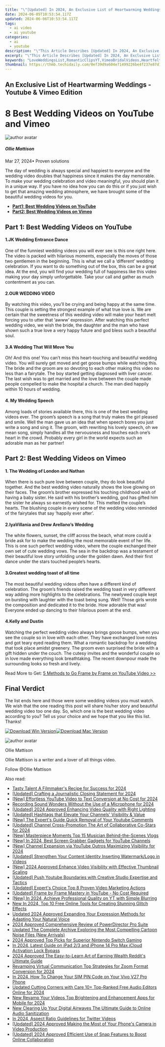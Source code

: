 ```yaml
---
title: "\"[Updated] In 2024, An Exclusive List of Heartwarming Weddings - Youtube & Vimeo Edition\""
date: 2024-06-05T10:53:54.117Z
updated: 2024-06-06T10:53:54.117Z
tags:
  - ai video
  - ai youtube
categories:
  - ai
  - youtube
description: "\"This Article Describes [Updated] In 2024, An Exclusive List of Heartwarming Weddings - Youtube & Vimeo Edition\""
excerpt: "\"This Article Describes [Updated] In 2024, An Exclusive List of Heartwarming Weddings - Youtube & Vimeo Edition\""
keywords: "LoveWeddingsList,RomanticClipsYT,VimeoBridalVideos,HeartfeltMarriages,WeddingSentiment,CoupleDanceShows,YoutubeHappinessWeddings"
thumbnail: https://thmb.techidaily.com/0ef39d9a604e71499226be4f237e87d1b86c04c6f94c96b9949bbc0cc087d2d2.jpg
---
```


## An Exclusive List of Heartwarming Weddings - Youtube & Vimeo Edition

# 8 Best Wedding Videos on YouTube and Vimeo

![author avatar](https://images.wondershare.com/filmora/article-images/ollie-mattison.jpg)

##### Ollie Mattison

 Mar 27, 2024• Proven solutions

The day of wedding is always special and happiest to everyone and the wedding video doubles that happiness since it makes the day memorable. To make your wedding celebration and video meaningful, you should plan it in a unique way. If you have no idea how you can do this or if you just wish to get that amazing wedding atmosphere, we have brought some of the beautiful wedding videos for you.

* [**Part1: Best Wedding Videos on YouTube**](#part1)
* [**Part2: Best Wedding Videos on Vimeo**](#part2)

## Part 1: Best Wedding Videos on YouTube

#### 1.JK Wedding Entrance Dance

One of the funniest wedding videos you will ever see is this one right here. The video is packed with hilarious moments, especially the moves of those two gentlemen in the beginning. This is what we call a ‘different’ wedding celebration. If you want to do something out of the box, this can be a great idea. At the end, you will find your wedding full of happiness like this video making your day simply unforgettable. Take your call and gather as much contentment as you can.

#### 2.OUR WEDDING VIDEO

By watching this video, you’ll be crying and being happy at the same time. This couple is setting the strongest example of what true love is. We are certain that the sweetness of this wedding video will make your heart melt forcing you to utter that ‘awww’ expression. After watching this perfect wedding video, we wish the bride, the daughter and the man who have shown such a true love a very happy future and god bless such a beautiful soul.

#### 3.A Wedding That Will Move You

Oh! And this one! You can’t miss this heart-touching and beautiful wedding video. You will surely get moved and get goose bumps while watching this. The bride and the groom are so devoting to each other making this video no less than a fairytale. The boy started getting diagnosed with liver cancer. The last wish was to get married and the love between the couple made people compelled to make the hospital a church. The man died happily within 10 hours of wedding.

#### 4. My Wedding Speech

Among loads of stories available there, this is one of the best wedding videos ever. The groom’s speech is a song that truly makes the girl pleased and smile. Well the man gave us an idea that when speech bores you just write a song and sing it. The groom, with rewriting his lovely speech, oh we mean song, simply handles all the nervousness and touches each one’s heart in the crowd. Probably every girl in the world expects such an adorable man as her partner!

## Part 2: Best Wedding Videos on Vimeo

#### 1. The Wedding of London and Nathan

When there is such pure love between couple, they do look beautiful together. And the best wedding video naturally shows the love glowing on their faces. The groom’s brother expressed his touching childhood wish of having a baby sister. He said with his brother’s wedding, god has gifted him the sister he always so earnestly wished for. This melted the couple’s hearts. The blushing couple in every scene of the wedding video reminded of the fairytales that say ‘happily ever after’.

#### 2.IyaVillania and Drew Arellano’s Wedding

The white flowers, sunset, the cliff across the beach, what more could a bride ask for to make the wedding the most memorable event of her life. This is one such perfect wedding video, where the couple exchanged their own set of cute wedding vows. The sea in the backdrop was a testament of their beautiful love story unfolding under the golden dawn. And their first dance under the stars touched people’s hearts.

#### 3.Greatest wedding toast of all time

The most beautiful wedding videos often have a different kind of celebration. The groom’s friends raised the wedding toast in very different way adding more highlights to the celebrations. The newlywed couple kept on bursting with laughter with the toast being sung. Well! Those girls wrote the composition and dedicated it to the bride. How adorable that was! Everyone ended up dancing to their hilarious poem at the end.

#### 4.Kelly and Dustin

Watching the perfect wedding video always brings goose bumps, when you see the couple so in love with each other. They have exchanged love notes and got teary eyed reading them. What a romantic backdrop for a wedding that took place amidst greenery. The groom even surprised the bride with a gift hidden under the couch. The cutesy invites and the wonderful couple so in love made everything look breathtaking. The recent downpour made the surrounding looks so fresh and lively.

Read More to Get: [5 Methods to Go Frame by Frame on YouTube Video >>](https://tools.techidaily.com/wondershare/filmora/download/)

## Final Verdict

The list ends here and those were some wedding videos you must watch. We wish that the one reading this post will share his/her story and beautiful wedding video too one day. So, which one is the best wedding video according to you? Tell us your choice and we hope that you like this list. Thanks!

[![Download Win Version](https://images.wondershare.com/filmora/guide/download-btn-win.jpg)](https://tools.techidaily.com/wondershare/filmora/download/)[![Download Mac Version](https://images.wondershare.com/filmora/guide/download-btn-mac.jpg)](https://tools.techidaily.com/wondershare/filmora/download/)

![author avatar](https://images.wondershare.com/filmora/article-images/ollie-mattison.jpg)

Ollie Mattison

Ollie Mattison is a writer and a lover of all things video.

Follow @Ollie Mattison

<span class="atpl-alsoreadstyle">Also read:</span>
<div><ul>
<li><a href="https://facebook-video-footage.techidaily.com/tasty-talent-a-filmmakers-recipe-for-success-for-2024/"><u>Tasty Talent  A Filmmaker's Recipe for Success for 2024</u></a></li>
<li><a href="https://facebook-video-footage.techidaily.com/updated-crafting-a-journalistic-closing-statement-for-2024/"><u>[Updated] Crafting a Journalistic Closing Statement for 2024</u></a></li>
<li><a href="https://facebook-video-footage.techidaily.com/new-effortless-youtube-video-to-text-conversion-at-no-cost-for-2024/"><u>[New] Effortless YouTube Video to Text Conversion at No Cost for 2024</u></a></li>
<li><a href="https://facebook-video-footage.techidaily.com/recording-sound-wonders-without-the-use-of-a-microphone-for-2024/"><u>Recording Sound Wonders  Without the Use of a Microphone for 2024</u></a></li>
<li><a href="https://facebook-video-footage.techidaily.com/updated-2024-approved-enhancing-video-quality-with-right-lighting/"><u>[Updated] 2024 Approved  Enhancing Video Quality with Right Lighting</u></a></li>
<li><a href="https://facebook-video-footage.techidaily.com/updated-hashtags-that-elevate-your-channels-visibility-and-value/"><u>[Updated] Hashtags that Elevate Your Channels' Visibility & Value</u></a></li>
<li><a href="https://facebook-video-footage.techidaily.com/new-the-experts-guide-quick-removal-of-your-youtube-comments/"><u>[New] The Expert's Guide  Quick Removal of Your Youtube Comments</u></a></li>
<li><a href="https://facebook-video-footage.techidaily.com/updated-channel-cross-promotion-the-art-of-collaborative-co-stars-for-2024/"><u>[Updated] Channel Cross-Promotion  The Art of Collaborative Co-Stars for 2024</u></a></li>
<li><a href="https://facebook-video-footage.techidaily.com/new-masterpiece-moments-top-15-musician-behind-the-scenes-vlogs/"><u>[New] Masterpiece Moments  Top 15 Musician Behind-the-Scenes Vlogs</u></a></li>
<li><a href="https://facebook-video-footage.techidaily.com/new-in-2024-best-screen-grabber-gadgets-for-youtube-channels/"><u>[New] In 2024, Best Screen Grabber Gadgets for YouTube Channels</u></a></li>
<li><a href="https://facebook-video-footage.techidaily.com/new-channel-expansion-via-youtube-outros-maximizing-visibility-for-2024/"><u>[New] Channel Expansion via YouTube Outros  Maximizing Visibility for 2024</u></a></li>
<li><a href="https://facebook-video-footage.techidaily.com/updated-strengthen-your-content-identity-inserting-watermarklogo-in-videos/"><u>[Updated] Strengthen Your Content Identity  Inserting Watermark/Logo in Videos</u></a></li>
<li><a href="https://facebook-video-footage.techidaily.com/new-2024-approved-enhance-video-visibility-with-effective-thumbnail-scaling/"><u>[New] 2024 Approved  Enhance Video Visibility with Effective Thumbnail Scaling</u></a></li>
<li><a href="https://facebook-video-footage.techidaily.com/updated-push-youtube-boundaries-with-creative-studio-expertise-and-tactics/"><u>[Updated] Push Youtube Boundaries with Creative Studio Expertise and Tactics</u></a></li>
<li><a href="https://facebook-video-footage.techidaily.com/updated-experts-choice-top-8-proven-video-marketing-actions/"><u>[Updated] Expert's Choice  Top 8 Proven Video Marketing Actions</u></a></li>
<li><a href="https://facebook-video-footage.techidaily.com/updated-frame-by-frame-mastery-in-youtube-no-cost-required/"><u>[Updated] Frame by Frame Mastery in YouTube - No Cost Required</u></a></li>
<li><a href="https://facebook-video-footage.techidaily.com/new-in-2024-achieve-professional-quality-on-yt-with-simple-blurring/"><u>[New] In 2024, Achieve Professional Quality on YT with Simple Blurring</u></a></li>
<li><a href="https://video-creation-software.techidaily.com/new-in-2024-top-10-free-online-tools-for-creating-stunning-glitch-effects/"><u>New In 2024, Top 10 Free Online Tools for Creating Stunning Glitch Effects</u></a></li>
<li><a href="https://sound-optimizing.techidaily.com/updated-2024-approved-expanding-your-expression-methods-for-adapting-your-natural-voice/"><u>Updated 2024 Approved Expanding Your Expression Methods for Adapting Your Natural Voice</u></a></li>
<li><a href="https://extra-information.techidaily.com/2024-approved-comprehensive-review-of-powerdirector-pro-suite/"><u>2024 Approved  Comprehensive Review of PowerDirector Pro Suite</u></a></li>
<li><a href="https://sound-optimizing.techidaily.com/updated-the-complete-archive-exploring-the-most-compelling-cartoon-noise-files-new-arrivals/"><u>Updated The Complete Archive Exploring the Most Compelling Cartoon Noise Files (New Arrivals)</u></a></li>
<li><a href="https://video-capture.techidaily.com/2024-approved-top-picks-for-superior-nintendo-switch-gaming/"><u>2024 Approved  Top Picks for Superior Nintendo Switch Gaming</u></a></li>
<li><a href="https://activate-lock.techidaily.com/in-2024-latest-guide-on-ipad-23-and-iphone-14-pro-max-icloud-activation-lock-bypass-by-drfone-ios/"><u>In 2024, Latest Guide on iPad 2/3 and iPhone 14 Pro Max iCloud Activation Lock Bypass</u></a></li>
<li><a href="https://some-approaches.techidaily.com/2024-approved-the-easy-to-learn-art-of-earning-wealth-reddits-ultimate-guide/"><u>2024 Approved  The Easy-to-Learn Art of Earning Wealth  Reddit's Ultimate Guide</u></a></li>
<li><a href="https://extra-guidance.techidaily.com/revamping-virtual-communication-top-strategies-for-zoom-format-conversion-for-2024/"><u>Revamping Virtual Communication  Top Strategies for Zoom Format Conversion for 2024</u></a></li>
<li><a href="https://sim-unlock.techidaily.com/in-2024-how-to-change-your-sim-pin-code-on-your-vivo-v27-pro-phone-by-drfone-android/"><u>In 2024, How To Change Your SIM PIN Code on Your Vivo V27 Pro Phone</u></a></li>
<li><a href="https://voice-adjusting.techidaily.com/updated-cutting-corners-with-care-10plus-top-ranked-free-audio-editors-online-for-2024/"><u>Updated Cutting Corners with Care 10+ Top-Ranked Free Audio Editors Online for 2024</u></a></li>
<li><a href="https://smart-video-editing.techidaily.com/new-revamp-your-videos-top-brightening-and-enhancement-apps-for-mobile-for-2024/"><u>New Revamp Your Videos Top Brightening and Enhancement Apps for Mobile for 2024</u></a></li>
<li><a href="https://audio-shaping.techidaily.com/new-clearing-up-your-digital-airwaves-the-ultimate-guide-to-online-audio-sanitization/"><u>New Clearing Up Your Digital Airwaves The Ultimate Guide to Online Audio Sanitization</u></a></li>
<li><a href="https://twitter-videos.techidaily.com/in-2024-aspect-ratio-guidelines-for-twitter-videos/"><u>In 2024, Aspect Ratio Guidelines for Twitter Videos</u></a></li>
<li><a href="https://on-screen-recording.techidaily.com/updated-2024-approved-making-the-most-of-your-phones-camera-in-video-production/"><u>[Updated] 2024 Approved  Making the Most of Your Phone's Camera in Video Production</u></a></li>
<li><a href="https://on-screen-recording.techidaily.com/updated-2024-approved-efficient-use-of-snap-features-to-boost-online-collaboration/"><u>[Updated] 2024 Approved  Efficient Use of Snap Features to Boost Online Collaboration</u></a></li>
</ul></div>

<ins class="adsbygoogle"
      style="display:block"
      data-ad-client="ca-pub-7571918770474297"
      data-ad-slot="8358498916"
      data-ad-format="auto"
      data-full-width-responsive="true"></ins>